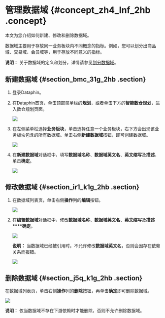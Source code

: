# 管理数据域 {#concept_zh4_lnf_2hb .concept}

本文为您介绍如何新建、修改和删除数据域。

数据域主要用于存放同一业务板块内不同概念的指标。例如，您可以划分出商品域、交易域、会员域等，用于存放不同意义的指标。

**说明：** 关于数据域的定义和划分，详情请参见[划分数据域](../../../../cn.zh-CN/使用教程/构建与优化数据仓库/业务调研/划分数据域.md#)。

## 新建数据域 {#section_bmc_31g_2hb .section}

1.  登录Dataphin。
2.  在Dataphin首页，单击顶部菜单栏的**规划**，或者单击下方的**智能数仓规划**，进入数仓规划页面。

    ![](http://static-aliyun-doc.oss-cn-hangzhou.aliyuncs.com/assets/img/148397/156032646641387_zh-CN.png)

3.  在左侧菜单栏选择**业务板块**，单击选择任意一个业务板块，右下方会出现该业务板块包含的所有数据域。单击右侧**新建数据域**按钮，即可创建数据域。

    ![](http://static-aliyun-doc.oss-cn-hangzhou.aliyuncs.com/assets/img/148399/156032646741399_zh-CN.png)

4.  在**新建数据域**对话框中，填写**数据域名称**、**数据域英文名**、**英文缩写**及**描述**，单击**确定**。

    ![](http://static-aliyun-doc.oss-cn-hangzhou.aliyuncs.com/assets/img/148399/156032646741400_zh-CN.png)


## 修改数据域 {#section_ir1_k1g_2hb .section}

1.  在数据域列表页，单击右侧**操作**列的**编辑**按钮。

    ![](http://static-aliyun-doc.oss-cn-hangzhou.aliyuncs.com/assets/img/148399/156032646741407_zh-CN.png)

2.  在**编辑数据域**对话框中，修改**数据域名称**、**数据域英文名**、**英文缩写**及**描述****确定**。

    ![](http://static-aliyun-doc.oss-cn-hangzhou.aliyuncs.com/assets/img/148399/156032646741408_zh-CN.png)

    **说明：** 当数据域已经被引用时，不允许修改**数据域英文名**，否则会因存在依赖关系而报错。

    ![](http://static-aliyun-doc.oss-cn-hangzhou.aliyuncs.com/assets/img/148399/156032646741411_zh-CN.png)


## 删除数据域 {#section_j5q_k1g_2hb .section}

在数据域列表页，单击右侧**操作**列的**删除**按钮，再单击**确定**即可删除数据域。

![](http://static-aliyun-doc.oss-cn-hangzhou.aliyuncs.com/assets/img/148399/156032646741412_zh-CN.png)

**说明：** 仅当数据域不存在下游依赖时才能删除，否则不允许删除数据域。

